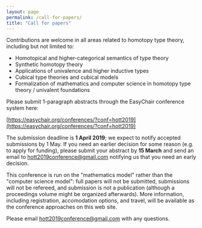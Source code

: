 ```yaml
---
layout: page
permalink: /call-for-papers/
title: "Call for papers"
---
```


Contributions are welcome in all areas related to homotopy type
theory, including but not limited to:

* Homotopical and higher-categorical semantics of type theory
* Synthetic homotopy theory
* Applications of univalence and higher inductive types
* Cubical type theories and cubical models
* Formalization of mathematics and computer science in homotopy type theory / univalent foundations

Please submit 1-paragraph abstracts through the EasyChair
conference system here:

[https://easychair.org/conferences/?conf=hott2019](https://easychair.org/conferences/?conf=hott2019)

The submission deadline is **1 April 2019**; we expect to notify accepted
submissions by 1 May.  If you need an earlier decision for some reason
(e.g. to apply for funding), please submit your abstract by **15 March**
and send an email to hott2019conference@gmail.com notifying us that
you need an early decision.

This conference is run on the "mathematics model" rather than the
"computer science model": full papers will not be submitted,
submissions will not be refereed, and submission is not a publication
(although a proceedings volume might be organized afterwards).  More
information, including registration, accomodation options, and travel,
will be available as the conference approaches on this web site.

Please email [hott2019conference@gmail.com](mailto:hott2019conference@gmail.com) with any questions.

